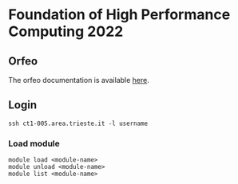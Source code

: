 # Foundation of High Performance Computing 2022

## Orfeo

The orfeo documentation is available [here](https://orfeo-documentation.readthedocs.io/en/latest/).

## Login

`ssh ct1-005.area.trieste.it -l username`

### Load module

`module load <module-name>` </br>
`module unload <module-name>` </br>
`module list <module-name>`
